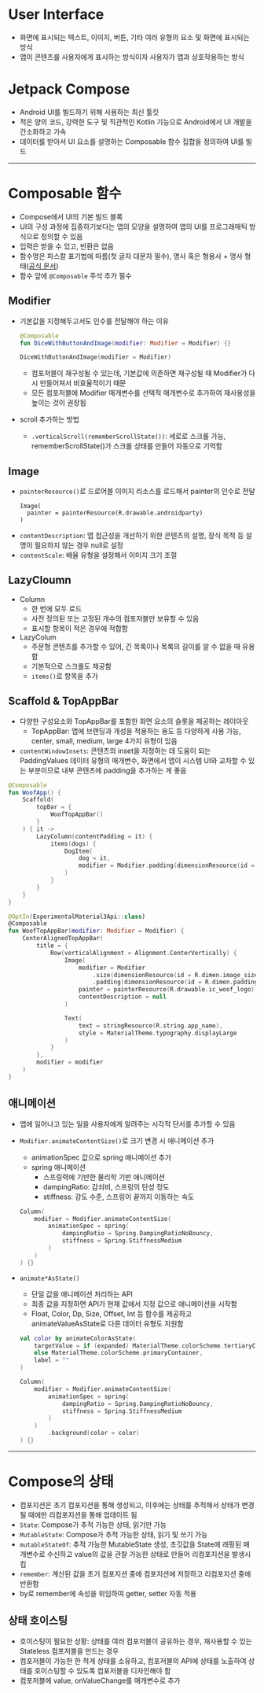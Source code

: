 # User Interface

- 화면에 표시되는 텍스트, 이미지, 버튼, 기타 여러 유형의 요소 및 화면에 표시되는 방식
- 앱이 콘텐츠를 사용자에게 표시하는 방식이자 사용자가 앱과 상호작용하는 방식

# Jetpack Compose

- Android UI를 빌드하기 위해 사용하는 최신 툴킷
- 적은 양의 코드, 강력한 도구 및 직관적인 Kotlin 기능으로 Android에서 UI 개발을 간소화하고 가속
- 데이터를 받아서 UI 요소를 설명하는 Composable 함수 집합을 정의하여 UI를 빌드

---

# Composable 함수

- Compose에서 UI의 기본 빌드 블록
- UI의 구성 과정에 집중하기보다는 앱의 모양을 설명하여 앱의 UI를 프로그래매틱 방식으로 정의할 수 있음
- 입력은 받을 수 있고, 반환은 없음
- 함수명은 파스칼 표기법에 따름(첫 글자 대문자 필수), 명사 혹은 형용사 + 명사 형태([공식 문서](https://github.com/androidx/androidx/blob/androidx-main/compose/docs/compose-api-guidelines.md#naming-unit-composable-functions-as-entities))
- 함수 앞에 `@Composable` 주석 추가 필수

## Modifier

- 기본값을 지정해두고서도 인수를 전달해야 하는 이유

  ```kotlin
  @Composable
  fun DiceWithButtonAndImage(modifier: Modifier = Modifier) {}

  DiceWithButtonAndImage(modifier = Modifier)
  ```

  - 컴포저블이 재구성될 수 있는데, 기본값에 의존하면 재구성될 때 Modifier가 다시 만들어져서 비효율적이기 때문
  - 모든 컴포저블에 Modifier 매개변수를 선택적 매개변수로 추가하여 재사용성을 높이는 것이 권장됨

- scroll 추가하는 방법
  - `.verticalScroll(rememberScrollState())`: 세로로 스크롤 가능, rememberScrollState()가 스크롤 상태를 만들어 자동으로 기억함

## Image

- `painterResource()`로 드로어블 이미지 리소스를 로드해서 painter의 인수로 전달
  ```
  Image(
    painter = painterResource(R.drawable.androidparty)
  )
  ```
- `contentDescription`: 앱 접근성을 개선하기 위한 콘텐츠의 설명, 장식 목적 등 설명이 필요하지 않는 경우 null로 설정
- `contentScale`: 배율 유형을 설정해서 이미지 크기 조절

## LazyCloumn

- Column
  - 한 번에 모두 로드
  - 사전 정의된 또는 고정된 개수의 컴포저블만 보유할 수 있음
  - 표시할 항목이 적은 경우에 적합함
- LazyColum
  - 주문형 콘텐츠를 추가할 수 있어, 긴 목록이나 목록의 길이를 알 수 없을 때 유용함
  - 기본적으로 스크롤도 제공함
  - `items()`로 항목을 추가

## Scaffold & TopAppBar

- 다양한 구성요소와 TopAppBar를 포함한 화면 요소의 슬롯을 제공하는 레이아웃
  - TopAppBar: 앱에 브랜딩과 개성을 적용하는 용도 등 다양하게 사용 가능, center, small, medium, large 4가지 유형이 있음
- `contentWindowInsets`: 콘텐츠의 inset을 지정하는 데 도움이 되는 PaddingValues 데이터 유형의 매개변수, 화면에서 앱이 시스템 UI와 교차할 수 있는 부분이므로 내부 콘텐츠에 padding을 추가하는 게 좋음

```kotlin
@Composable
fun WoofApp() {
    Scaffold(
        topBar = {
            WoofTopAppBar()
        }
    ) { it ->
        LazyColumn(contentPadding = it) {
            items(dogs) {
                DogItem(
                    dog = it,
                    modifier = Modifier.padding(dimensionResource(id = R.dimen.padding_small))
                )
            }
        }
    }
}

@OptIn(ExperimentalMaterial3Api::class)
@Composable
fun WoofTopAppBar(modifier: Modifier = Modifier) {
    CenterAlignedTopAppBar(
        title = {
            Row(verticalAlignment = Alignment.CenterVertically) {
                Image(
                    modifier = Modifier
                        .size(dimensionResource(id = R.dimen.image_size))
                        .padding(dimensionResource(id = R.dimen.padding_small)),
                    painter = painterResource(R.drawable.ic_woof_logo),
                    contentDescription = null
                )

                Text(
                    text = stringResource(R.string.app_name),
                    style = MaterialTheme.typography.displayLarge
                )
            }
        },
        modifier = modifier
    )
}
```

## 애니메이션

- 앱에 일어나고 있는 일을 사용자에게 알려주는 시각적 단서를 추가할 수 있음
- `Modifier.animateContentSize()`로 크기 변경 시 애니메이션 추가

  - animationSpec 값으로 spring 애니메이션 추가
  - spring 애니메이션
    - 스프링력에 기반한 물리학 기반 애니메이션
    - dampingRatio: 감쇠비, 스프링의 탄성 정도
    - stiffness: 강도 수준, 스프링이 끝까지 이동하는 속도

  ```kotlin
  Column(
      modifier = Modifier.animateContentSize(
          animationSpec = spring(
              dampingRatio = Spring.DampingRatioNoBouncy,
              stiffness = Spring.StiffnessMedium
          )
      )
  ) {}
  ```

- `animate*AsState()`

  - 단일 값을 애니메이션 처리하는 API
  - 최종 값을 지정하면 API가 현재 값에서 지정 값으로 애니메이션을 시작함
  - Float, Color, Dp, Size, Offset, Int 등 함수를 제공하고 animateValueAsState로 다른 데이터 유형도 지원함

  ```kotlin
  val color by animateColorAsState(
      targetValue = if (expanded) MaterialTheme.colorScheme.tertiaryContainer
      else MaterialTheme.colorScheme.primaryContainer,
      label = ""
  )

  Column(
      modifier = Modifier.animateContentSize(
          animationSpec = spring(
              dampingRatio = Spring.DampingRatioNoBouncy,
              stiffness = Spring.StiffnessMedium
          )
      )
          .background(color = color)
  ) {}
  ```

---

# Compose의 상태

- 컴포지션은 초기 컴포지션을 통해 생성되고, 이후에는 상태를 추적해서 상태가 변경될 때에만 리컴포지션을 통해 업데이트 됨
- `State`: Compose가 추적 가능한 상태, 읽기만 가능
- `MutableState`: Compose가 추적 가능한 상태, 읽기 및 쓰기 가능
- `mutableStateOf`: 추적 가능한 MutableState 생성, 초깃값을 State에 래핑된 매개변수로 수신하고 value의 값을 관찰 가능한 상태로 만들어 리컴포지션을 발생시킴
- `remember`: 계산된 값을 초기 컴포지션 중에 컴포지션에 저장하고 리컴포지션 중에 반환함
- by로 remember에 속성을 위임하여 getter, setter 자동 적용

## 상태 호이스팅

- 호이스팅이 필요한 상황: 상태를 여러 컴포저블이 공유하는 경우, 재사용할 수 있는 Stateless 컴포저블을 만드는 경우
- 컴포저블이 가능한 한 적게 상태를 소유하고, 컴포저블의 API에 상태를 노출하여 상태를 호이스팅할 수 있도록 컴포저블을 디자인해야 함
- 컴포저블에 value, onValueChange를 매개변수로 추가
